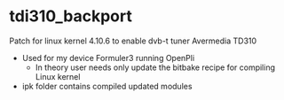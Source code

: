 # tdi310_backport
Patch for linux kernel 4.10.6 to enable dvb-t tuner Avermedia TD310

- Used for my device Formuler3 running OpenPli
	- In theory user needs only update the bitbake recipe for compiling Linux kernel
- ipk folder contains compiled updated modules
